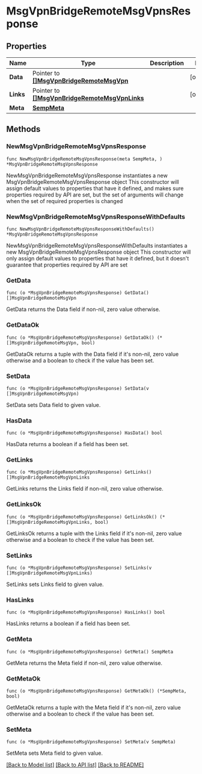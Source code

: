 # MsgVpnBridgeRemoteMsgVpnsResponse

## Properties

Name | Type | Description | Notes
------------ | ------------- | ------------- | -------------
**Data** | Pointer to [**[]MsgVpnBridgeRemoteMsgVpn**](MsgVpnBridgeRemoteMsgVpn.md) |  | [optional] 
**Links** | Pointer to [**[]MsgVpnBridgeRemoteMsgVpnLinks**](MsgVpnBridgeRemoteMsgVpnLinks.md) |  | [optional] 
**Meta** | [**SempMeta**](SempMeta.md) |  | 

## Methods

### NewMsgVpnBridgeRemoteMsgVpnsResponse

`func NewMsgVpnBridgeRemoteMsgVpnsResponse(meta SempMeta, ) *MsgVpnBridgeRemoteMsgVpnsResponse`

NewMsgVpnBridgeRemoteMsgVpnsResponse instantiates a new MsgVpnBridgeRemoteMsgVpnsResponse object
This constructor will assign default values to properties that have it defined,
and makes sure properties required by API are set, but the set of arguments
will change when the set of required properties is changed

### NewMsgVpnBridgeRemoteMsgVpnsResponseWithDefaults

`func NewMsgVpnBridgeRemoteMsgVpnsResponseWithDefaults() *MsgVpnBridgeRemoteMsgVpnsResponse`

NewMsgVpnBridgeRemoteMsgVpnsResponseWithDefaults instantiates a new MsgVpnBridgeRemoteMsgVpnsResponse object
This constructor will only assign default values to properties that have it defined,
but it doesn't guarantee that properties required by API are set

### GetData

`func (o *MsgVpnBridgeRemoteMsgVpnsResponse) GetData() []MsgVpnBridgeRemoteMsgVpn`

GetData returns the Data field if non-nil, zero value otherwise.

### GetDataOk

`func (o *MsgVpnBridgeRemoteMsgVpnsResponse) GetDataOk() (*[]MsgVpnBridgeRemoteMsgVpn, bool)`

GetDataOk returns a tuple with the Data field if it's non-nil, zero value otherwise
and a boolean to check if the value has been set.

### SetData

`func (o *MsgVpnBridgeRemoteMsgVpnsResponse) SetData(v []MsgVpnBridgeRemoteMsgVpn)`

SetData sets Data field to given value.

### HasData

`func (o *MsgVpnBridgeRemoteMsgVpnsResponse) HasData() bool`

HasData returns a boolean if a field has been set.

### GetLinks

`func (o *MsgVpnBridgeRemoteMsgVpnsResponse) GetLinks() []MsgVpnBridgeRemoteMsgVpnLinks`

GetLinks returns the Links field if non-nil, zero value otherwise.

### GetLinksOk

`func (o *MsgVpnBridgeRemoteMsgVpnsResponse) GetLinksOk() (*[]MsgVpnBridgeRemoteMsgVpnLinks, bool)`

GetLinksOk returns a tuple with the Links field if it's non-nil, zero value otherwise
and a boolean to check if the value has been set.

### SetLinks

`func (o *MsgVpnBridgeRemoteMsgVpnsResponse) SetLinks(v []MsgVpnBridgeRemoteMsgVpnLinks)`

SetLinks sets Links field to given value.

### HasLinks

`func (o *MsgVpnBridgeRemoteMsgVpnsResponse) HasLinks() bool`

HasLinks returns a boolean if a field has been set.

### GetMeta

`func (o *MsgVpnBridgeRemoteMsgVpnsResponse) GetMeta() SempMeta`

GetMeta returns the Meta field if non-nil, zero value otherwise.

### GetMetaOk

`func (o *MsgVpnBridgeRemoteMsgVpnsResponse) GetMetaOk() (*SempMeta, bool)`

GetMetaOk returns a tuple with the Meta field if it's non-nil, zero value otherwise
and a boolean to check if the value has been set.

### SetMeta

`func (o *MsgVpnBridgeRemoteMsgVpnsResponse) SetMeta(v SempMeta)`

SetMeta sets Meta field to given value.



[[Back to Model list]](../README.md#documentation-for-models) [[Back to API list]](../README.md#documentation-for-api-endpoints) [[Back to README]](../README.md)


